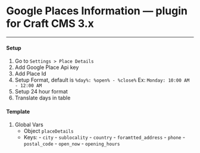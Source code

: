 # Google Places Information — plugin for Craft CMS 3.x
----
#### Setup
1. Go to ```Settings > Place Details```
2. Add Google Place Api key 
3. Add Place Id
4. Setup Format, default is ```%day%: %open% - %close%``` Ex: ```Monday: 10:00 AM - 12:00 AM```
5. Setup 24 hour format
6. Translate days in table

#### Template
1. Global Vars
    - Object ```placeDetails```
    - Keys:
            - ```city```
            - ```sublocality```
            - ```country```
            - ```foramtted_address```
            - ```phone```
            - ```postal_code```
            - ```open_now```
            - ```opening_hours```
